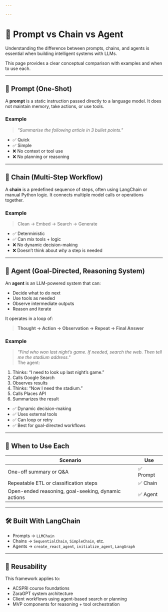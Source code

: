 ```yaml
---

---
```


# 🧠 Prompt vs Chain vs Agent

Understanding the difference between prompts, chains, and agents is essential when building intelligent systems with LLMs.

This page provides a clear conceptual comparison with examples and when to use each.

---

## 🔹 Prompt (One-Shot)

A **prompt** is a static instruction passed directly to a language model. It does not maintain memory, take actions, or use tools.

### Example
> _"Summarise the following article in 3 bullet points."_

- ✅ Quick
- ✅ Simple
- ❌ No context or tool use
- ❌ No planning or reasoning

---

## 🔸 Chain (Multi-Step Workflow)

A **chain** is a predefined sequence of steps, often using LangChain or manual Python logic. It connects multiple model calls or operations together.

### Example
> Clean → Embed → Search → Generate

- ✅ Deterministic
- ✅ Can mix tools + logic
- ❌ No dynamic decision-making
- ❌ Doesn’t think about *why* a step is needed

---

## 🔺 Agent (Goal-Directed, Reasoning System)

An **agent** is an LLM-powered system that can:

- Decide what to do next
- Use tools as needed
- Observe intermediate outputs
- Reason and iterate

It operates in a loop of:
> **Thought → Action → Observation → Repeat → Final Answer**

### Example
> _"Find who won last night’s game. If needed, search the web. Then tell me the stadium address."_  
The agent:
1. Thinks: “I need to look up last night’s game.”
2. Calls Google Search
3. Observes results
4. Thinks: “Now I need the stadium.”
5. Calls Places API
6. Summarizes the result

- ✅ Dynamic decision-making
- ✅ Uses external tools
- ✅ Can loop or retry
- ✅ Best for goal-directed workflows

---

## 🧭 When to Use Each

| Scenario | Use |
|---------|-----|
| One-off summary or Q&A | ✅ Prompt |
| Repeatable ETL or classification steps | ✅ Chain |
| Open-ended reasoning, goal-seeking, dynamic actions | ✅ Agent |

---

## 🛠️ Built With LangChain

- Prompts → `LLMChain`
- Chains → `SequentialChain`, `SimpleChain`, etc.
- Agents → `create_react_agent`, `initialize_agent`, `LangGraph`

---

## 🔁 Reusability

This framework applies to:
- ACSPRI course foundations
- ZaraGPT system architecture
- Client workflows using agent-based search or planning
- MVP components for reasoning + tool orchestration


